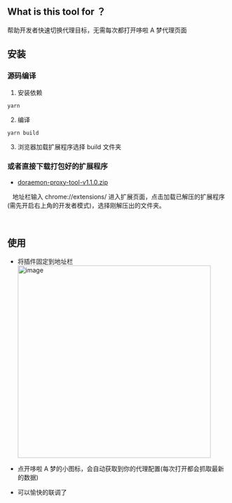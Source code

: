 ## What is this tool for ？

帮助开发者快速切换代理目标，无需每次都打开哆啦 A 梦代理页面

## 安装

### 源码编译

1. 安装依赖

```
yarn
```

2. 编译

```
yarn build
```

3. 浏览器加载扩展程序选择 build 文件夹

### 或者直接下载打包好的扩展程序

-   [doraemon-proxy-tool-v1.1.0.zip](https://github.com/JackWang032/doraemon-proxy-tool/releases/tag/v1.1.0)

&nbsp;&nbsp;
地址栏输入 chrome://extensions/ 进入扩展页面，点击加载已解压的扩展程序(需先开启右上角的开发者模式)，选择刚解压出的文件夹。

<br/>

## 使用

-   将插件固定到地址栏
    <img width="440" alt="image" src="https://user-images.githubusercontent.com/64318393/207221853-2d20e1a3-a9c2-4867-a3a9-6d44db6c14bf.png">

-   点开哆啦 A 梦的小图标，会自动获取到你的代理配置(每次打开都会抓取最新的数据)
-   可以愉快的联调了
